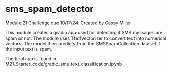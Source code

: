 # sms_spam_detector

Module 21 Challenge due 10/17/24. Created by Cassy Miller 

This module creates a gradio app used for detecting if SMS messages are spam or not. 
The module uses TfidfVectorizer to convert text into numerical vectors. The model then predicts from the SMSSpamCollection dataset if the input text is spam.

The final app is found in M21_Starter_code/gradio_sms_text_classification.ipynb